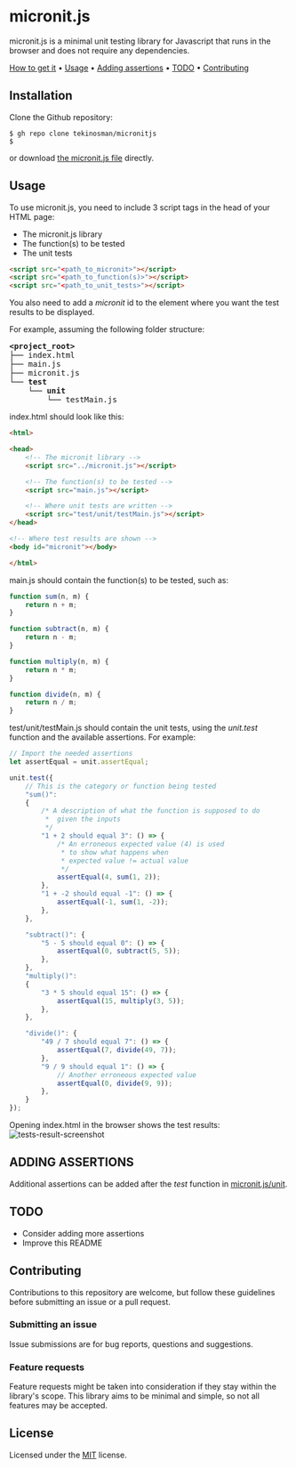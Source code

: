 # micronit.js

micronit.js is a minimal unit testing library for Javascript that runs in the browser and does not require any dependencies.

[How to get it](#how-to-get-it) • [Usage](#usage) • [Adding assertions](#adding-assertions) • [TODO](#todo) • [Contributing](#contributing)

## Installation

Clone the Github repository:

```console
$ gh repo clone tekinosman/micronitjs
$
```

or download [the micronit.js file](https://raw.githubusercontent.com/tekinosman/micronitjs/main/micronit.js) directly.

## Usage

To use micronit.js, you need to include 3 script tags in the head of your HTML page:

- The micronit.js library
- The function(s) to be tested
- The unit tests

```html
<script src="<path_to_micronit>"></script>
<script src="<path_to_function(s)>"></script>
<script src="<path_to_unit_tests>"></script>
```

You also need to add a *micronit* id to the element where you want the test results to be displayed.

For example, assuming the following folder structure:

<pre>
<strong>&ltproject_root&gt</strong>
├── index.html
├── main.js
├── micronit.js
└── <strong>test</strong>
    └── <strong>unit</strong>
        └── testMain.js
</pre>

index.html should look like this:

```html
<html>

<head>
    <!-- The micronit library -->
    <script src="../micronit.js"></script>

    <!-- The function(s) to be tested -->
    <script src="main.js"></script>

    <!-- Where unit tests are written -->
    <script src="test/unit/testMain.js"></script>
</head>

<!-- Where test results are shown -->
<body id="micronit"></body>

</html>
```

main.js should contain the function(s) to be tested, such as:

```javascript
function sum(n, m) {
    return n + m;
}

function subtract(n, m) {
    return n - m;
}

function multiply(n, m) {
    return n * m;
}

function divide(n, m) {
    return n / m;
}
```

test/unit/testMain.js should contain the unit tests, using the *unit.test* function and the available assertions. For example:

```javascript
// Import the needed assertions
let assertEqual = unit.assertEqual;

unit.test({
    // This is the category or function being tested
    "sum()":
    {
        /* A description of what the function is supposed to do
         *  given the inputs
         */
        "1 + 2 should equal 3": () => {
            /* An erroneous expected value (4) is used
             * to show what happens when
             * expected value != actual value
             */
            assertEqual(4, sum(1, 2));
        },
        "1 + -2 should equal -1": () => {
            assertEqual(-1, sum(1, -2));
        },
    },

    "subtract()": {
        "5 - 5 should equal 0": () => {
            assertEqual(0, subtract(5, 5));
        },
    },
    "multiply()":
    {
        "3 * 5 should equal 15": () => {
            assertEqual(15, multiply(3, 5));
        },
    },

    "divide()": {
        "49 / 7 should equal 7": () => {
            assertEqual(7, divide(49, 7));
        },
        "9 / 9 should equal 1": () => {
            // Another erroneous expected value
            assertEqual(0, divide(9, 9));
        },
    }
});
```

Opening index.html in the browser shows the test results:
![tests-result-screenshot](screenshot.png)

## ADDING ASSERTIONS

Additional assertions can be added after the *test* function in [micronit.js/unit](https://github.com/tekinosman/micronitjs/blob/main/micronit.js#L18).

## TODO

- Consider adding more assertions
- Improve this README

## Contributing

Contributions to this repository are welcome, but follow these guidelines before submitting an issue or a pull request.

### Submitting an issue

Issue submissions are for bug reports, questions and suggestions.

### Feature requests

Feature requests might be taken into consideration if they stay within the library's scope. This library aims to be minimal and simple, so not all features may be accepted.

## License

Licensed under the [MIT](LICENSE) license.
